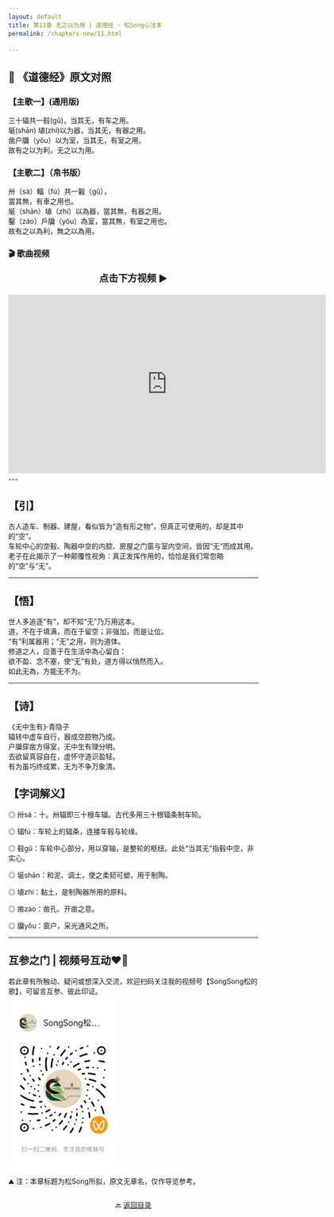 ```yaml
---
layout: default
title: 第11章 无之以为用 | 道德经 · 松Song心注本
permalink: /chapters-new/11.html

---
```


## 📜 《道德经》原文对照
### 【主歌一】(通用版)
三十辐共一毂(gǔ)，当其无，有车之用。<br>
埏(shān) 埴(zhí)以为器，当其无，有器之用。<br>
凿户牖（yǒu）以为室，当其无，有室之用。<br>
故有之以为利，无之以为用。<br>

### 【主歌二】（帛书版）
卅（sà）輻（fú）共一轂（gǔ），<br>
當其無，有車之用也。<br>
埏（shān）埴（zhí）以為器，當其無，有器之用。<br>
鑿（záo）戶牖（yǒu）為室，當其無，有室之用也。<br>
故有之以為利，無之以為用。<br>

### 🎬 歌曲视频
<p style="text-align:center; font-size:1.2rem; font-weight:bold;">
  点击下方视频 ▶️
</p>

<iframe
  src="https://streamable.com/e/qv1ebp"
  width="640"
  height="360"
  frameborder="0"
  allowfullscreen
  loading="lazy">
</iframe>
---

## 【引】
古人造车、制器、建屋，看似皆为“造有形之物”，但真正可使用的，却是其中的“空”。<br>
车轮中心的空毂、陶器中空的内腔、房屋之门窗与室内空间，皆因“无”而成其用。<br>
老子在此揭示了一种颠覆性视角：真正发挥作用的，恰恰是我们常忽略的“空”与“无”。<br>

---
## 【悟】
世人多追逐“有”，却不知“无”乃万用这本。<br>
道，不在于填满，而在于留空；非强加，而是让位。<br>
“有”利属器用；“无”之用，则为道体。<br>
修道之人，应善于在生活中為心留白：<br>
欲不盈、念不塞，使“无”有处，道方得以悄然而入。<br>
如此无為，方能无不为。<br>

---

## 【诗】
《无中生有》·青隐子<br>
辐转中虚车自行，器成空腔物乃成。<br>
户牖穿凿方得室，无中生有理分明。<br>
去欲留真容自在，虚怀守道识盈轻。<br>
有为虽巧终成累，无为不争万象清。<br>

## 【字词解义】
◎ 卅sà：十。卅辐即三十根车辐。古代多用三十根辐条制车轮。<br>

◎ 辐fú：车轮上的辐条，连接车毂与轮缘。<br>

◎ 毂gǔ：车轮中心部分，用以穿轴，是整轮的枢纽。此处“当其无”指毂中空，非实心。<br>

◎ 埏shān：和泥、调土，使之柔韧可塑，用于制陶。<br>

◎ 埴zhí：黏土，是制陶器所用的原料。<br>

◎ 凿záo：凿孔、开凿之意。<br>

◎ 牖yǒu：窗户，采光通风之所。<br>

---
##  互参之门 | 视频号互动❤️🤝

若此章有所触动、疑问或想深入交流，欢迎扫码关注我的视频号【SongSong松的歌】，可留言互参、彼此印证。<br>
<img src="../img/qrcode_songsong.jpg" alt="扫码进入视频号" width="220">

⛰️ 注：本章标题为松Song所拟，原文无章名，仅作导览参考。<br>

<p style="text-align:center; margin-top:2em;">
  🔙 <a href="{{ '/' | relative_url }}#catalog">返回目录</a>
</p>

